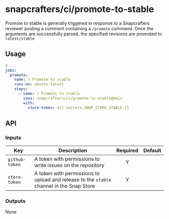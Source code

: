 # snapcrafters/ci/promote-to-stable

Promote to stable is generally triggered in response to a Snapcrafters reviewer posting a comment
containing a `/promote` command. Once the arguments are successfully parsed, the specified
revisions are promoted to `latest/stable`

## Usage

```yaml
# ...
jobs:
  promote:
    name: ⬆️ Promote to stable
    runs-on: ubuntu-latest
    steps:
      - name: ⬆️ Promote to stable
        uses: snapcrafters/ci/promote-to-stable@main
        with:
          store-token: ${{ secrets.SNAP_STORE_STABLE }}
```

## API

### Inputs

| Key            | Description                                                                              | Required | Default |
| -------------- | ---------------------------------------------------------------------------------------- | :------: | :------ |
| `github-token` | A token with permissions to write issues on the repository                               |    Y     |         |
| `store-token`  | A token with permissions to upload and release to the `stable` channel in the Snap Store |    Y     |         |

### Outputs

None
